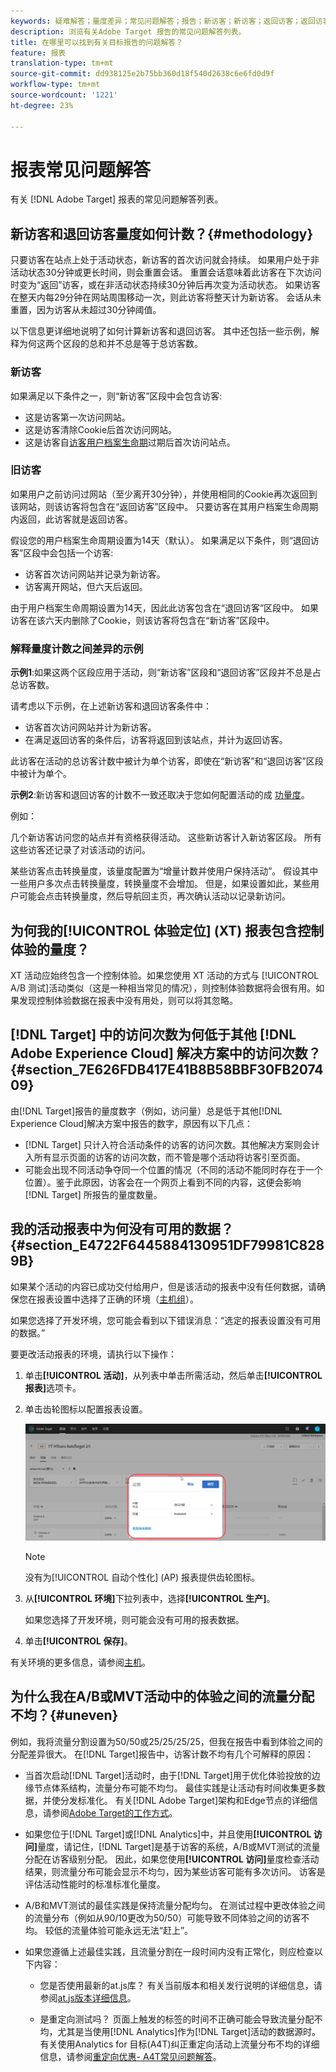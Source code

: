 ```yaml
---
keywords: 疑难解答；量度差异；常见问题解答；报告；新访客；新访客；返回访客；返回访客；返回访问；新访问
description: 浏览有关Adobe Target 报告的常见问题解答列表。
title: 在哪里可以找到有关目标报告的问题解答？
feature: 报表
translation-type: tm+mt
source-git-commit: dd938125e2b75bb360d18f540d2638c6e6fd0d9f
workflow-type: tm+mt
source-wordcount: '1221'
ht-degree: 23%

---
```



# 报表常见问题解答

有关 [!DNL Adobe Target] 报表的常见问题解答列表。

## 新访客和退回访客量度如何计数？{#methodology}

只要访客在站点上处于活动状态，新访客的首次访问就会持续。
如果用户处于非活动状态30分钟或更长时间，则会重置会话。 重置会话意味着此访客在下次访问时变为“返回”访客，或在非活动状态持续30分钟后再次变为活动状态。
如果访客在整天内每29分钟在网站周围移动一次，则此访客将整天计为新访客。 会话从未重置，因为访客从未超过30分钟阈值。

以下信息更详细地说明了如何计算新访客和退回访客。 其中还包括一些示例，解释为何这两个区段的总和并不总是等于总访客数。

### 新访客

如果满足以下条件之一，则“新访客”区段中会包含访客:

* 这是访客第一次访问网站。
* 这是访客清除Cookie后首次访问网站。
* 这是访客自[访客用户档案生命期](/help/c-target/c-visitor-profile/visitor-profile-lifetime.md)过期后首次访问站点。

### 旧访客

如果用户之前访问过网站（至少离开30分钟），并使用相同的Cookie再次返回到该网站，则该访客将包含在“返回访客”区段中。 只要访客在其用户档案生命周期内返回，此访客就是返回访客。

假设您的用户档案生命周期设置为14天（默认）。 如果满足以下条件，则“退回访客”区段中会包括一个访客:

* 访客首次访问网站并记录为新访客。
* 访客离开网站，但六天后返回。

由于用户档案生命周期设置为14天，因此此访客包含在“退回访客”区段中。 如果访客在该六天内删除了Cookie，则该访客将包含在“新访客”区段中。

### 解释量度计数之间差异的示例

**示例1**:如果这两个区段应用于活动，则“新访客”区段和“退回访客”区段并不总是占总访客数。

请考虑以下示例，在上述新访客和退回访客条件中：

* 访客首次访问网站并计为新访客。
* 在满足返回访客的条件后，访客将返回到该站点，并计为返回访客。

此访客在活动的总访客计数中被计为单个访客，即使在“新访客”和“退回访客”区段中被计为单个。

**示例2**:新访客和退回访客的计数不一致还取决于您如何配置活动的成 [功量度](/help/c-activities/r-success-metrics/success-metrics.md)。

例如：

几个新访客访问您的站点并有资格获得活动。 这些新访客计入新访客区段。 所有这些访客还记录了对该活动的访问。

某些访客点击转换量度，该量度配置为“增量计数并使用户保持活动”。 假设其中一些用户多次点击转换量度，转换量度不会增加。 但是，如果设置如此，某些用户可能会点击转换量度，然后导航回主页，再次确认活动以记录新访问。

## 为何我的[!UICONTROL 体验定位] (XT) 报表包含控制体验的量度？

XT 活动应始终包含一个控制体验。如果您使用 XT 活动的方式与 [!UICONTROL A/B 测试]活动类似（这是一种相当常见的情况），则控制体验数据将会很有用。如果发现控制体验数据在报表中没有用处，则可以将其忽略。

## [!DNL Target] 中的访问次数为何低于其他 [!DNL Adobe Experience Cloud] 解决方案中的访问次数？{#section_7E626FDB417E41B8B58BBF30FB207409}

由[!DNL Target]报告的量度数字（例如，访问量）总是低于其他[!DNL Experience Cloud]解决方案中报告的数字，原因有以下几点：

* [!DNL Target] 只计入符合活动条件的访客的访问次数。其他解决方案则会计入所有显示页面的访客的访问次数，而不管是哪个活动将访客引至页面。
* 可能会出现不同活动争夺同一个位置的情况（不同的活动不能同时存在于一个位置）。鉴于此原因，访客会在一个网页上看到不同的内容，这便会影响 [!DNL Target] 所报告的量度数量。

## 我的活动报表中为何没有可用的数据？{#section_E4722F6445884130951DF79981C8289B}

如果某个活动的内容已成功交付给用户，但是该活动的报表中没有任何数据，请确保您在报表设置中选择了正确的环境（[主机组](/help/administrating-target/hosts.md)）。

如果您选择了开发环境，您可能会看到以下错误消息：“选定的报表设置没有可用的数据。”

要更改活动报表的环境，请执行以下操作：

1. 单击&#x200B;**[!UICONTROL 活动]**，从列表中单击所需活动，然后单击&#x200B;**[!UICONTROL 报表]**&#x200B;选项卡。
1. 单击齿轮图标以配置报表设置。

   ![A/B 设置对话框](/help/c-reports/c-report-settings/assets/ab_settings_dialog.png)

   >[!NOTE]
   >
   >没有为[!UICONTROL 自动个性化] (AP) 报表提供齿轮图标。

1. 从&#x200B;**[!UICONTROL 环境]**&#x200B;下拉列表中，选择&#x200B;**[!UICONTROL 生产]**。

   如果您选择了开发环境，则可能会没有可用的报表数据。

1. 单击&#x200B;**[!UICONTROL 保存]**。

有关环境的更多信息，请参阅[主机](/help/administrating-target/hosts.md#concept_516BB01EBFBD4449AB03940D31AEB66E)。

## 为什么我在A/B或MVT活动中的体验之间的流量分配不均？{#uneven}

例如，我将流量分割设置为50/50或25/25/25/25，但我在报告中看到体验之间的分配差异很大。 在[!DNL Target]报告中，访客计数不均有几个可解释的原因：

* 当首次启动[!DNL Target]活动时，由于[!DNL Target]用于优化体验投放的边缘节点体系结构，流量分布可能不均匀。 最佳实践是让活动有时间收集更多数据，并使分发标准化。 有关[!DNL Adobe Target]架构和Edge节点的详细信息，请参阅[Adobe Target的工作方式](/help/c-intro/how-target-works.md)。
* 如果您位于[!DNL Target]或[!DNL Analytics]中，并且使用&#x200B;**[!UICONTROL 访问]**&#x200B;量度，请记住，[!DNL Target]是基于访客的系统，A/B或MVT测试的流量分配在访客级别分配。 因此，如果您使用&#x200B;**[!UICONTROL 访问]**&#x200B;量度检查活动结果，则流量分布可能会显示不均匀，因为某些访客可能有多次访问。 访客是评估活动性能时的标准标准化量度。
* A/B和MVT测试的最佳实践是保持流量分配均匀。 在测试过程中更改体验之间的流量分布（例如从90/10更改为50/50）可能导致不同体验之间的访客不均。 较低的流量体验可能永远无法“赶上”。
* 如果您遵循上述最佳实践，且流量分割在一段时间内没有正常化，则应检查以下内容：

   * 您是否使用最新的at.js库？ 有关当前版本和相关发行说明的详细信息，请参阅[at.js版本详细信息](/help/c-implementing-target/c-implementing-target-for-client-side-web/target-atjs-versions.md)。

   * 是重定向测试吗？ 页面上触发的标签的时间不正确可能会导致流量分配不均，尤其是当使用[!DNL Analytics]作为[!DNL Target]活动的数据源时。 有关使用Analytics for 目标(A4T)纠正重定向活动上流量分布不均的详细信息，请参阅[重定向优惠- A4T常见问题解答](/help/c-integrating-target-with-mac/a4t/r-a4t-faq/a4t-faq-redirect-offers.md)。
